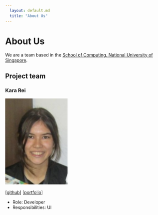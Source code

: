 ```yaml
---
  layout: default.md
  title: "About Us"
---
```


# About Us

We are a team based in the [School of Computing, National University of Singapore](http://www.comp.nus.edu.sg).

## Project team

### Kara Rei

<img src="images/kararei.png" width="200px">

[[github](https://github.com/kararei)]
[[portfolio](team/kararei.md)]

* Role: Developer
* Responsibilities: UI
